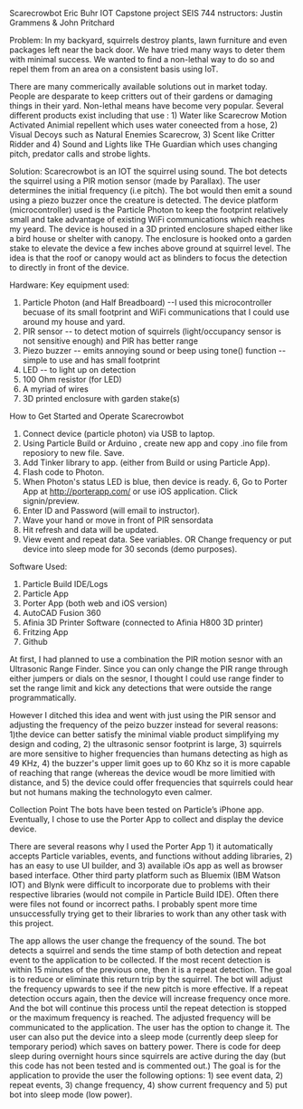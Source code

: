 Scarecrowbot
Eric Buhr
IOT Capstone project
SEIS 744 
nstructors: Justin Grammens & John Pritchard

Problem: In my backyard, squirrels destroy plants, lawn furniture and even packages left near the back door.  We have tried many ways to
deter them with minimal success. We wanted to find a non-lethal way to do so and repel them from an area on a consistent basis using IoT. 

There are many commerically available solutions out in market today. People are desparate to keep critters out of their gardens or damaging
things in their yard. Non-lethal means have become very popular. Several different products exist including that use : 1) Water like
Scarecrow Motion Activated Animial repellent which uses water coneected from a hose, 2) Visual Decoys such as Natural Enemies Scarecrow,
 3) Scent like Critter Ridder and 4) Sound and Lights like THe Guardian which uses changing pitch, predator calls and strobe lights.

Solution: Scarecrowbot is an IOT the squirrel using sound. The bot detects the squirrel using a PIR motion sensor (made by Parallax). The 
user determines the initial frequency (i.e  pitch).  The bot would then emit a sound using a piezo buzzer once the creature is detected.
The device platform (microcontroller) used is the Particle Photon to keep the footprint relatively small and take advantage of existing 
WiFi communications which reaches my yeard. The device is housed in a 3D printed enclosure shaped either like a bird house or shelter with
canopy. The enclosure is hooked onto a garden stake to elevate the device a few inches above ground at squirrel level. The idea is that
the roof or canopy would act as blinders to focus the detection to directly in front of the device. 

Hardware: 
Key equipment used:
1) Particle Photon (and Half Breadboard) --I used this microcontroller becuase of its small footprint and WiFi communications that I
could use around my house and yard.
2) PIR sensor -- to detect motion of squirrels (light/occupancy sensor is not sensitive enough) and PIR has better range
3) Piezo buzzer -- emits annoying sound or beep using tone() function -- simple to use and has small footprint
4) LED  -- to light up on detection
5) 100 Ohm resistor (for LED)
6) A myriad of wires
7) 3D printed enclosure with garden stake(s)

How to Get Started and Operate Scarecrowbot

1. Connect device (particle photon) via USB to laptop.
2. Using Particle Build or Arduino , create new app and copy .ino file from reposiory to new file. Save.
3. Add Tinker library to app. (either from Build or using Particle App).
4. Flash code to Photon.
5. When Photon's status LED is blue, then device is ready.
6, Go to Porter App at http://porterapp.com/ or use iOS application. Click signin/preview. 
7. Enter ID and Password (will email to instructor). 
8. Wave your hand or move in front of PIR sensordata
9. Hit refresh and data will be updated. 
10. View event and repeat data. See variables. OR Change frequency or put device into sleep mode for 30 seconds (demo purposes).

Software Used:

1) Particle Build IDE/Logs
2) Particle App
3) Porter App (both web and iOS version)
4) AutoCAD Fusion 360
5) Afinia 3D Printer Software (connected to Afinia H800 3D printer)
6) Fritzing App
7) Github

At first, I had planned to use a combination the PIR motion sesnor with an Ultrasonic Range Finder. Since you can only change the PIR
range through either jumpers or dials on the sesnor, I thought I could use range finder to set the range limit and kick any detections
that were outside the range programmatically. 

However I ditched this idea and went with just using the PIR sensor and adjusting the frequency of the peizo buzzer instead for several 
reasons: 1)the device can better satisfy the minimal viable product simplifying my design and coding, 2) the ultrasonic sensor footprint 
is large,  3) squirrels are more sensitive to higher frequencies than humans detecting as high as 49 KHz, 4) the buzzer's upper limit goes
up to 60 Khz so it is more capable of reaching that range (whereas the device woudl be more limitied with distance, and 5) the device
could offer frequencies that squirrels could hear but not humans making the technologyto  even calmer. 

Collection Point
The bots have been tested on Particle’s iPhone app. Eventually, I chose to use the Porter App to collect and display the device device.

There are several reasons why I used the Porter App  1) it automatically accepts Particle variables, events, and functions without
adding libraries, 2) has an easy to use UI builder, and  3) available iOs app as well as browser based interface. Other third party 
platform such as Bluemix (IBM Watson IOT) and Blynk were difficult to incorporate due to problems with their respective libraries (would
not compile in Particle Build IDE). Often there were files not found or incorrect paths. I probably spent more time unsuccessfully 
trying get to their libraries to work than any other task with this project. 

The app allows the user change the frequency of the sound. The bot detects a squirrel and sends the time stamp of both detection and 
repeat event to the application to be collected. If the most recent detection is within 15 minutes of the previous one, then it 
is a repeat detection. The goal is to reduce or eliminate this return trip by the squirrel. The bot will adjust the frequency upwards to
 see if the new pitch is more effective. If a repeat detection occurs again, then the device will increase frequency once more. And the bot
 will continue this process until the repeat detection is stopped or the maximum frequency is reached. The adjusted frequency will be
 communicated to the application. The user has the option to change it. The user can also put the device into a sleep mode (currently deep
 sleep for temporary period) which saves on battery power. There is code for deep sleep during overnight hours since squirrels are active 
 during the day (but this code has not been tested and is commented out.) The goal is for the application to provide the user the following options: 1) see event data,
 2) repeat events, 3) change frequency, 4) show current frequency and 5) put bot into sleep mode (low power).
